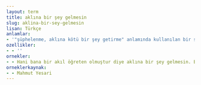 ```yaml
---
layout: term
title: aklına bir şey gelmesin
slug: aklina-bir-sey-gelmesin
lisan: Türkçe
anlamlar:
- '"şüphelenme, aklına kötü bir şey getirme" anlamında kullanılan bir söz'
ozellikler:
- - ''
ornekler:
- - Hani bana bir akıl öğreten olmuştur diye aklına bir şey gelmesin. Ben kendiliğimden soruyorum.
orneklerkaynak:
- - Mahmut Yesari
---
```

